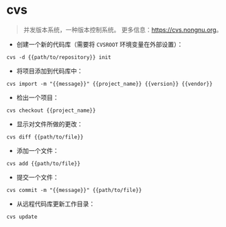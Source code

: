 # cvs

> 并发版本系统，一种版本控制系统。
> 更多信息：<https://cvs.nongnu.org>。

- 创建一个新的代码库（需要将 `CVSROOT` 环境变量在外部设置）：

`cvs -d {{path/to/repository}} init`

- 将项目添加到代码库中：

`cvs import -m "{{message}}" {{project_name}} {{version}} {{vendor}}`

- 检出一个项目：

`cvs checkout {{project_name}}`

- 显示对文件所做的更改：

`cvs diff {{path/to/file}}`

- 添加一个文件：

`cvs add {{path/to/file}}`

- 提交一个文件：

`cvs commit -m "{{message}}" {{path/to/file}}`

- 从远程代码库更新工作目录：

`cvs update`